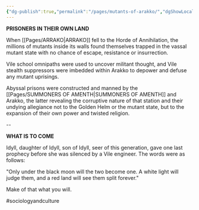 ```yaml
---
{"dg-publish":true,"permalink":"/pages/mutants-of-arakko/","dgShowLocalGraph":true}
---
```



**PRISONERS IN THEIR OWN LAND**

When [[Pages/ARRAKO\|ARRAKO]] fell to the Horde of Annihilation, the millions of mutants inside its walls found themselves trapped in the vassal mutant state with no chance of escape, resistance or insurrection.

Vile school omnipaths were used to uncover militant thought, and Vile stealth suppressors were imbedded within Arakko to depower and defuse any mutant uprisings.

Abyssal prisons were constructed and manned by the [[Pages/SUMMONERS OF AMENTH\|SUMMONERS OF AMENTH]] and Arakko, the latter revealing the corruptive nature of that station and their undying allegiance not to the Golden Helm or the mutant state, but to the expansion of their own power and twisted religion.

--

**WHAT IS TO COME**

Idyll, daughter of Idyll, son of Idyll, seer of this generation, gave one last prophecy before she was silenced by a Vile engineer. The words were as follows:

"Only under the black moon will the two become one. A white light will judge them, and a red land will see them split forever."

Make of that what you will.

#sociologyandculture 